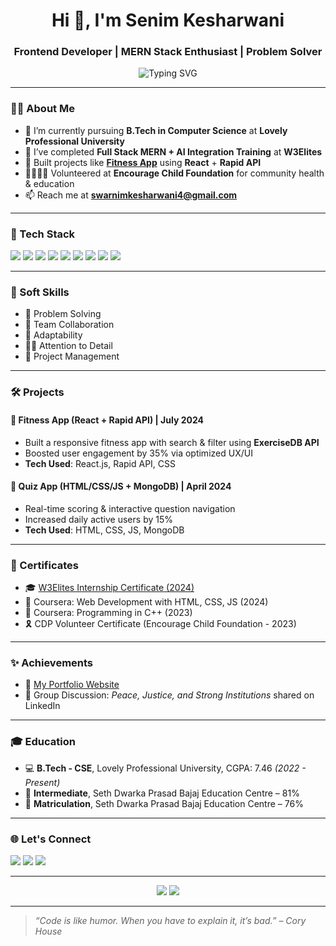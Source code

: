 <h1 align="center">Hi 👋, I'm Senim Kesharwani</h1>
<h3 align="center">Frontend Developer | MERN Stack Enthusiast | Problem Solver</h3>

<p align="center">
  <img src="https://readme-typing-svg.demolab.com?font=Fira+Code&size=22&pause=1000&color=00C2FF&center=true&vCenter=true&width=435&lines=Frontend+Developer;React.js+Lover;C%2B%2B+%7C+JavaScript+%7C+NodeJS;Passionate+about+learning+%26+building" alt="Typing SVG" />
</p>

---

### 👨‍💻 About Me
- 🔭 I’m currently pursuing **B.Tech in Computer Science** at **Lovely Professional University**
- 🌱 I’ve completed **Full Stack MERN + AI Integration Training** at **W3Elites**
- 💪 Built projects like [**Fitness App**](https://swarnimfitnessreact.netlify.app/) using **React** + **Rapid API**
- 👨‍👩‍👧‍👦 Volunteered at **Encourage Child Foundation** for community health & education
- 📫 Reach me at **swarnimkesharwani4@gmail.com**

---

### 🚀 Tech Stack

<p align="left">
  <img src="https://img.shields.io/badge/C++-00599C?style=flat&logo=c%2B%2B&logoColor=white" />
  <img src="https://img.shields.io/badge/JavaScript-F7DF1E?style=flat&logo=javascript&logoColor=black" />
  <img src="https://img.shields.io/badge/Java-007396?style=flat&logo=java&logoColor=white" />
  <img src="https://img.shields.io/badge/HTML5-E34F26?style=flat&logo=html5&logoColor=white" />
  <img src="https://img.shields.io/badge/CSS3-1572B6?style=flat&logo=css3&logoColor=white" />
  <img src="https://img.shields.io/badge/React-61DAFB?style=flat&logo=react&logoColor=black" />
  <img src="https://img.shields.io/badge/Node.js-339933?style=flat&logo=nodedotjs&logoColor=white" />
  <img src="https://img.shields.io/badge/MongoDB-47A248?style=flat&logo=mongodb&logoColor=white" />
  <img src="https://img.shields.io/badge/MySQL-00758F?style=flat&logo=mysql&logoColor=white" />
</p>

---

### 🧠 Soft Skills

- 🧩 Problem Solving
- 🤝 Team Collaboration
- 🔄 Adaptability
- 🕵️‍♂️ Attention to Detail
- 🧠 Project Management

---

### 🛠️ Projects

#### 💪 Fitness App (React + Rapid API) | July 2024
- Built a responsive fitness app with search & filter using **ExerciseDB API**
- Boosted user engagement by 35% via optimized UX/UI
- **Tech Used**: React.js, Rapid API, CSS

#### 🧠 Quiz App (HTML/CSS/JS + MongoDB) | April 2024
- Real-time scoring & interactive question navigation
- Increased daily active users by 15%
- **Tech Used**: HTML, CSS, JS, MongoDB

---

### 🏅 Certificates

- 🎓 [W3Elites Internship Certificate (2024)](https://drive.google.com/file/d/1mfst7u6MYZnwJG8nGXAwot9efZygr3j3/view?usp=sharing)
- 📜 Coursera: Web Development with HTML, CSS, JS (2024)
- 📜 Coursera: Programming in C++ (2023)
- 🎗️ CDP Volunteer Certificate (Encourage Child Foundation - 2023)

---

### ✨ Achievements

- 🚀 [My Portfolio Website](https://swarnimkesharwani4.wixsite.com/my-site)
- 📢 Group Discussion: *Peace, Justice, and Strong Institutions* shared on LinkedIn

---

### 🎓 Education

- 💻 **B.Tech - CSE**, Lovely Professional University, CGPA: 7.46 *(2022 - Present)*
- 📘 **Intermediate**, Seth Dwarka Prasad Bajaj Education Centre – 81%
- 📗 **Matriculation**, Seth Dwarka Prasad Bajaj Education Centre – 76%

---

### 🌐 Let's Connect

<p align="left">
  <a href="mailto:swarnimkesharwani4@gmail.com"><img src="https://img.shields.io/badge/email-%23D14836.svg?style=flat&logo=Gmail&logoColor=white" /></a>
  <a href="https://github.com/SenimKesharwani"><img src="https://img.shields.io/badge/GitHub-%2312100E.svg?style=flat&logo=github&logoColor=white" /></a>
  <a href="https://www.linkedin.com/in/senim-kesharwani/"><img src="https://img.shields.io/badge/LinkedIn-%230077B5.svg?style=flat&logo=linkedin&logoColor=white" /></a>
</p>

---

<p align="center">
  <img src="https://github-readme-stats.vercel.app/api?username=SenimKesharwani&show_icons=true&theme=tokyonight" />
  <img src="https://github-readme-streak-stats.herokuapp.com?user=SenimKesharwani&theme=tokyonight" />
</p>

---

> *“Code is like humor. When you have to explain it, it’s bad.” – Cory House*

